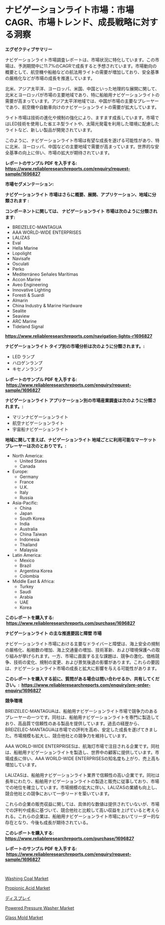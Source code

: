 <p><h1>ナビゲーションライト市場：市場CAGR、市場トレンド、成長戦略に対する洞察</h1></p><p><strong>エグゼクティブサマリー</strong></p>
<p><p>ナビゲーションライト市場調査レポートは、市場状況に特化しています。この市場は、予測期間中に11.7%のCAGRで成長すると予想されています。市場動向の概要として、航空機や船舶などの航法用ライトの需要が増加しており、安全基準の厳格化などが市場の成長を推進しています。</p><p>北米、アジア太平洋、ヨーロッパ、米国、中国といった地理的な展開に関して、北米とヨーロッパが市場の主要地域であり、特に船舶用ナビゲーションライトの需要が高まっています。アジア太平洋地域では、中国が市場の主要なプレーヤーであり、航空機や自動車向けのナビゲーションライトの需要が拡大しています。</p><p>ライト市場は技術の進化や規制の強化により、ますます成長しています。市場ではLED技術を使用した省エネ型ライトや、太陽光発電を利用した環境に配慮したライトなど、新しい製品が開発されています。</p><p>このように、ナビゲーションライト市場は有望な成長を遂げる可能性があり、特に北米、ヨーロッパ、中国などの主要地域で需要が高まっています。世界的な安全基準の向上に伴い、市場の拡大が期待されています。</p></p>
<p><strong>レポートのサンプル PDF を入手する: <a href="https://www.reliableresearchreports.com/enquiry/request-sample/1696827">https://www.reliableresearchreports.com/enquiry/request-sample/1696827</a></strong></p>
<p><strong>市場セグメンテーション:</strong></p>
<p><strong> ナビゲーションライト 市場はさらに概要、展開、アプリケーション、地域に分類されます :</strong></p>
<p><strong>コンポーネントに関しては、 ナビゲーションライト 市場は次のように分類されます: &nbsp;</strong></p>
<p><ul><li>BREIZELEC-MANTAGUA</li><li>AAA WORLD-WIDE ENTERPRISES</li><li>LALIZAS</li><li>Eval</li><li>Hella Marine</li><li>Lopolight</li><li>Navisafe</li><li>Osculati</li><li>Perko</li><li>Mediterráneo Señales Marítimas</li><li>Accon Marine</li><li>Aveo Engineering</li><li>Innovative Lighting</li><li>Foresti & Suardi</li><li>Almarin</li><li>China Industry & Marine Hardware</li><li>Sealite</li><li>Seaview</li><li>ARC Marine</li><li>Tideland Signal</li></ul></p>
<p><strong><a href="https://www.reliableresearchreports.com/navigation-lights-r1696827">https://www.reliableresearchreports.com/navigation-lights-r1696827</a></strong></p>
<p><strong> ナビゲーションライト タイプ別の市場分析は次のように分類されます。:</strong></p>
<p><ul><li>LED ランプ</li><li>ハロゲンランプ</li><li>キセノンランプ</li></ul></p>
<p><strong>レポートのサンプル PDF を入手する: &nbsp;<a href="https://www.reliableresearchreports.com/enquiry/request-sample/1696827">https://www.reliableresearchreports.com/enquiry/request-sample/1696827</a></strong></p>
<p><strong> ナビゲーションライト アプリケーション別の市場産業調査は次のように分類されます。:</strong></p>
<p><ul><li>マリンナビゲーションライト</li><li>航空ナビゲーションライト</li><li>宇宙船ナビゲーションライト</li></ul></p>
<p><strong>地域に関して言えば、ナビゲーションライト 地域ごとに利用可能なマーケットプレーヤーは次のとおりです。:</strong></p>
<p><ul>
    <li>
        North America:
        <ul>
            <li>United States</li>
            <li>Canada</li>
        </ul>
    </li>
    <li>
        Europe:
        <ul>
            <li>Germany</li>
            <li>France</li>
            <li>U.K.</li>
            <li>Italy</li>
            <li>Russia</li>
        </ul>
    </li>
    <li>
        Asia-Pacific:
        <ul>
            <li>China</li>
            <li>Japan</li>
            <li>South Korea</li>
            <li>India</li>
            <li>Australia</li>
            <li>China Taiwan</li>
            <li>Indonesia</li>
            <li>Thailand</li>
            <li>Malaysia</li>
        </ul>
    </li>
    <li>
        Latin America:
        <ul>
            <li>Mexico</li>
            <li>Brazil</li>
            <li>Argentina Korea</li>
            <li>Colombia</li>
        </ul>
    </li>
    <li>
        Middle East & Africa:
        <ul>
            <li>Turkey</li>
            <li>Saudi</li>
            <li>Arabia</li>
            <li>UAE</li>
            <li>Korea</li>
        </ul>
    </li>
    </ul></p>
<p><strong>このレポートを購入する: &nbsp;<a href="https://www.reliableresearchreports.com/purchase/1696827">https://www.reliableresearchreports.com/purchase/1696827</a></strong></p>
<p><strong>ナビゲーションライト の主な推進要因と障壁 市場</strong></p>
<p><p>ナビゲーションライト市場における主要なドライバーと障壁は、海上安全の規制の厳格化、船舶数の増加、海上交通量の増加、技術革新、および環境保護への取り組みが挙げられます。一方、市場に直面する主な課題は、競争の激化、価格競争、技術の変化、規制の変更、および景気後退の影響があります。これらの要因は、ナビゲーションライト市場の成長と拡大に影響を与える可能性があります。</p></p>
<p><strong>このレポートを購入する前に、質問がある場合は問い合わせるか、共有してください。:&nbsp; <a href="https://www.reliableresearchreports.com/enquiry/pre-order-enquiry/1696827">https://www.reliableresearchreports.com/enquiry/pre-order-enquiry/1696827</a></strong></p>
<p><strong>競争環境</strong></p>
<p><p>BREIZELEC-MANTAGUAは、船舶用ナビゲーションライト市場で競争力のあるプレーヤーの一つです。同社は、船舶用ナビゲーションライトを専門に製造しており、高品質で信頼性のある製品を提供しています。過去の経歴から、BREIZELEC-MANTAGUAは市場での評判を高め、安定した成長を遂げてきました。市場規模も拡大し、競合他社との競争力を維持しています。</p><p>AAA WORLD-WIDE ENTERPRISESは、航海灯市場で注目される企業です。同社は、船舶用ナビゲーションライトを製造し、世界中の顧客に提供しています。市場成長に伴い、AAA WORLD-WIDE ENTERPRISESの知名度も上がり、売上高も増加しています。</p><p>LALIZASは、船舶用ナビゲーションライト業界で信頼性の高い企業です。同社は長年にわたり、船舶用ナビゲーションライトの製造と販売に従事しており、市場での地位を確立しています。市場規模の拡大に伴い、LALIZASの業績も向上し、競合他社との競争において一歩リードを築いています。</p><p>これらの企業の販売収益に関しては、具体的な数値は提供されていないが、市場での評判や成長に基づいて、競合他社と比較して高い収益を上げていると考えられる。これらの企業は、船舶用ナビゲーションライト市場においてリーダー的な存在となり、今後も成長が期待されている。</p></p>
<p><strong>このレポートを購入する: &nbsp; <a href="https://www.reliableresearchreports.com/purchase/1696827">https://www.reliableresearchreports.com/purchase/1696827</a></strong></p>
<p><strong>レポートのサンプル PDF を入手する: &nbsp;<a href="https://www.reliableresearchreports.com/enquiry/request-sample/1696827">https://www.reliableresearchreports.com/enquiry/request-sample/1696827</a></strong><strong></strong></p>
<p>&nbsp;</p>
<p><p><a href="https://www.linkedin.com/pulse/global-washing-coal-market-types-applications-major-tm2le?trackingId=LPSZlxKlJYmCSPO6SqdfZQ%3D%3D">Washing Coal Market</a></p><p><a href="https://gamy-alyssum-396.notion.site/Propionic-Acid-Market-Focuses-on-Market-Share-Size-and-Projected-Forecast-Till-2031-e5673736ea8c40be99f504dd0710a4ff">Propionic Acid Market</a></p><p><a href="https://github.com/cnnriuez22368/Market-Research-Report-List-1/blob/main/393164624075.md">ディスプレイ</a></p><p><a href="https://view.publitas.com/reportprime-1/decoding-powered-pressure-washer-market-metrics-market-share-trends-and-growth-patterns/">Powered Pressure Washer Market</a></p><p><a href="https://github.com/Krish2023na/Market-Research-Report-List-3/blob/main/glass-mold-market.md">Glass Mold Market</a></p></p>